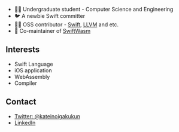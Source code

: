 
- :student: Undergraduate student - Computer Science and Engineering
- 🐦 A newbie Swift committer
- :man_technologist: OSS contributor - [Swift](https://github.com/apple/swift), [LLVM](http://llvm.org/) and etc.
- :wrench: Co-maintainer of [SwiftWasm](http://github.com/swiftwasm/)


## Interests

- Swift Language
- iOS application
- WebAssembly
- Compiler


## Contact

- [Twitter: @kateinoigakukun](http://twitter.com/kateinoigakukun)
- [LinkedIn](https://www.linkedin.com/in/kateinoigakukun)

<!--
**kateinoigakukun/kateinoigakukun** is a ✨ _special_ ✨ repository because its `README.md` (this file) appears on your GitHub profile.

Here are some ideas to get you started:

- 🔭 I’m currently working on ...
- 🌱 I’m currently learning ...
- 👯 I’m looking to collaborate on ...
- 🤔 I’m looking for help with ...
- 💬 Ask me about ...
- 📫 How to reach me: ...
- 😄 Pronouns: ...
- ⚡ Fun fact: ...
-->
